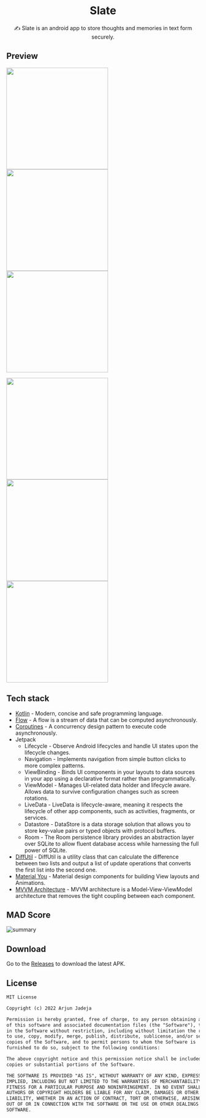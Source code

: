 <h1 align="center">Slate</h1>

<p align="center">  
✍️ Slate is an android app to store thoughts and memories in text form securely.
</p>

## Preview

<p float="left">
  <img src="assets/light_first.jpg" width="265" /> 
  <img src="assets/light_second.jpg" width="265" />
  <img src="assets/light_third.jpg" width="265" />
</p>

<p float="left">
  <img src="assets/dark_first.jpg" width="265" /> 
  <img src="assets/dark_second.jpg" width="265" />
  <img src="assets/dark_third.jpg" width="265" />
</p>

## Tech stack

- [Kotlin](https://kotlinlang.org/) - Modern, concise and safe programming language.
- [Flow](https://developer.android.com/kotlin/flow) - A flow is a stream of data that can be computed asynchronously.
- [Coroutines](https://developer.android.com/kotlin/coroutines?gclid=Cj0KCQjwxIOXBhCrARIsAL1QFCY67QzxA6Cz37o9j1oj1or45ioimGclfE1lR3eeMl3wbH8xQU8mvoQaAiMZEALw_wcB&gclsrc=aw.ds) - A concurrency design pattern to execute code asynchronously.
- Jetpack
  - Lifecycle - Observe Android lifecycles and handle UI states upon the lifecycle changes.
  - Navigation - Implements navigation from simple button clicks to more complex patterns.
  - ViewBinding - Binds UI components in your layouts to data sources in your app using a declarative format rather than programmatically.
  - ViewModel - Manages UI-related data holder and lifecycle aware. Allows data to survive configuration changes such as screen rotations.
  - LiveData - LiveData is lifecycle-aware, meaning it respects the lifecycle of other app components, such as activities, fragments, or services.
  - Datastore - DataStore is a data storage solution that allows you to store key-value pairs or typed objects with protocol buffers.
  - Room - The Room persistence library provides an abstraction layer over SQLite to allow fluent database access while harnessing the full power of SQLite.
- [DiffUtil](https://developer.android.com/reference/android/support/v7/util/DiffUtil) - DiffUtil is a utility class that can calculate the difference between two lists and output a list of update operations that converts the first list into the second one.
- [Material You](https://m3.material.io) - Material design components for building View layouts and Animations.
- [MVVM Architecture](https://developer.android.com/topic/architecture?gclid=Cj0KCQjwxIOXBhCrARIsAL1QFCYdinWTjLF0pkdfD6ZyjFwCOjjzX0m7l-tOgXWL-spDqHtFWLgNE80aAoi3EALw_wcB&gclsrc=aw.ds#recommended-app-arch) - MVVM architecture is a Model-View-ViewModel architecture that removes the tight coupling between each component.

## MAD Score
![summary](https://user-images.githubusercontent.com/81246797/181350240-6fad897a-a9ee-4f1c-a4ea-9517ac7d6320.png)

## Download
Go to the [Releases](https://github.com/ArjunJadeja/Slate/releases) to download the latest APK.

## License
```xml
MIT License

Copyright (c) 2022 Arjun Jadeja

Permission is hereby granted, free of charge, to any person obtaining a copy
of this software and associated documentation files (the "Software"), to deal
in the Software without restriction, including without limitation the rights
to use, copy, modify, merge, publish, distribute, sublicense, and/or sell
copies of the Software, and to permit persons to whom the Software is
furnished to do so, subject to the following conditions:

The above copyright notice and this permission notice shall be included in all
copies or substantial portions of the Software.

THE SOFTWARE IS PROVIDED "AS IS", WITHOUT WARRANTY OF ANY KIND, EXPRESS OR
IMPLIED, INCLUDING BUT NOT LIMITED TO THE WARRANTIES OF MERCHANTABILITY,
FITNESS FOR A PARTICULAR PURPOSE AND NONINFRINGEMENT. IN NO EVENT SHALL THE
AUTHORS OR COPYRIGHT HOLDERS BE LIABLE FOR ANY CLAIM, DAMAGES OR OTHER
LIABILITY, WHETHER IN AN ACTION OF CONTRACT, TORT OR OTHERWISE, ARISING FROM,
OUT OF OR IN CONNECTION WITH THE SOFTWARE OR THE USE OR OTHER DEALINGS IN THE
SOFTWARE.
```
